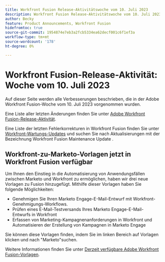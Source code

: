 ```yaml
---
title: Workfront Fusion Release-Aktivitätswoche vom 10. Juli 2023
description: Workfront Fusion Release-Aktivitätswoche vom 10. Juli 2023
author: Becky
feature: Product Announcements, Workfront Fusion
hidefromtoc: true
source-git-commit: 1954874e7eb3a2fcb5334ea62decf001c6f1ef3a
workflow-type: tm+mt
source-wordcount: '178'
ht-degree: 0%

---
```


# Workfront Fusion-Release-Aktivität: Woche vom 10. Juli 2023

Auf dieser Seite werden alle Verbesserungen beschrieben, die in der Adobe Workfront Fusion-Woche vom 10. Juli 2023 vorgenommen wurden.

Eine Liste aller letzten Änderungen finden Sie unter [Adobe Workfront Fusion-Release-Aktivität](../../../product-announcements/product-releases/fusion-release-activity/fusion-release-activity.md).

Eine Liste der letzten Fehlerkorrekturen in Workfront Fusion finden Sie unter [Workfront-Wartungs-Updates](https://experienceleague.adobe.com/docs/workfront-known-issues/releases/current-updates.html) und suchen Sie nach Aktualisierungen mit der Bezeichnung Workfront Fusion Maintenance Update .

## Workfront-zu-Marketo-Vorlagen jetzt in Workfront Fusion verfügbar

Um Ihnen den Einstieg in die Automatisierung von Anwendungsfällen zwischen Marketo und Workfront zu ermöglichen, haben wir drei neue Vorlagen zu Fusion hinzugefügt. Mithilfe dieser Vorlagen haben Sie folgende Möglichkeiten:

* Genehmigen Sie Ihren Marketo Engage-E-Mail-Entwurf mit Workfront-Genehmigungs-Workflows.
* Prüfen eines E-Mail-Testversands Ihres Marketo Engage-E-Mail-Entwurfs in Workfront
* Erfassen von Marketing-Kampagnenanforderungen in Workfront und Automatisieren der Erstellung von Kampagnen in Marketo Engage

Sie können diese Vorlagen finden, indem Sie im linken Bereich auf Vorlagen klicken und nach &quot;Marketo&quot;suchen.

Weitere Informationen finden Sie unter [Derzeit verfügbare Adobe Workfront Fusion-Vorlagen](/help/quicksilver/workfront-fusion/scenarios/templates/currently-available-fusion-templates.md#workfront-marketo-templates).



